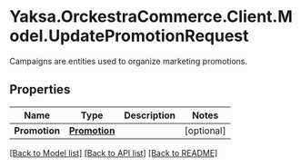 # Yaksa.OrckestraCommerce.Client.Model.UpdatePromotionRequest
Campaigns are entities used to organize marketing promotions.

## Properties

Name | Type | Description | Notes
------------ | ------------- | ------------- | -------------
**Promotion** | [**Promotion**](Promotion.md) |  | [optional] 

[[Back to Model list]](../README.md#documentation-for-models) [[Back to API list]](../README.md#documentation-for-api-endpoints) [[Back to README]](../README.md)

